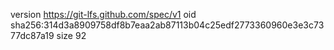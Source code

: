 version https://git-lfs.github.com/spec/v1
oid sha256:314d3a8909758df8b7eaa2ab87113b04c25edf2773360960e3e3c7377dc87a19
size 92
